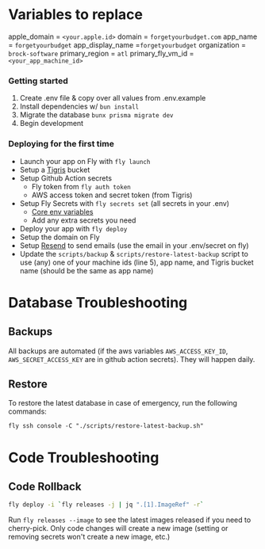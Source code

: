 # Variables to replace
apple_domain = `<your.apple.id>`
domain = `forgetyourbudget.com`
app_name = `forgetyourbudget`
app_display_name =`forgetyourbudget`
organization = `brock-software`
primary_region = `atl`
primary_fly_vm_id = `<your_app_machine_id>`

### Getting started

1. Create .env file & copy over all values from .env.example
2. Install dependencies w/ `bun install`
3. Migrate the database `bunx prisma migrate dev`
4. Begin development

### Deploying for the first time

- Launch your app on Fly with `fly launch`
- Setup a [Tigris](https://console.tigris.dev) bucket
- Setup Github Action secrets
   - Fly token from `fly auth token`
   - AWS access token and secret token (from Tigris)
- Setup Fly Secrets with `fly secrets set` (all secrets in your .env)
   - [Core env variables](https://github.com/epicweb-dev/epic-stack/blob/main/docs/deployment.md)
   - Add any extra secrets you need
- Deploy your app with `fly deploy`
- Setup the domain on Fly
- Setup [Resend](https://resend.com) to send emails (use the email in your .env/secret on fly)
- Update the `scripts/backup` & `scripts/restore-latest-backup` script to use (any) one of your machine ids (line 5), app name, and Tigris bucket name (should be the same as app name)

# Database Troubleshooting

## Backups

All backups are automated (if the aws variables `AWS_ACCESS_KEY_ID`, `AWS_SECRET_ACCESS_KEY` are in github action secrets).
They will happen daily.

## Restore

To restore the latest database in case of emergency, run the following commands:

```
fly ssh console -C "./scripts/restore-latest-backup.sh"
```

# Code Troubleshooting

## Code Rollback

```bash
fly deploy -i `fly releases -j | jq ".[1].ImageRef" -r`
```

Run `fly releases --image` to see the latest images released if you need to
cherry-pick. Only code changes will create a new image (setting or removing
secrets won't create a new image, etc.)
